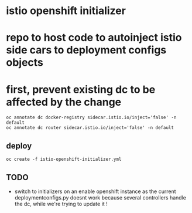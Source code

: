 # istio openshift initializer

# repo to host code to autoinject istio side cars to deployment configs objects

# first, prevent existing dc to be affected by the change 

```
oc annotate dc docker-registry sidecar.istio.io/inject='false' -n default
oc annotate dc router sidecar.istio.io/inject='false' -n default
```

## deploy 

```
oc create -f istio-openshift-initializer.yml
```

## TODO

- switch to initializers on an enable openshift instance as the current deploymentconfigs.py doesnt work because several controllers handle the dc, while we're trying to update it !
